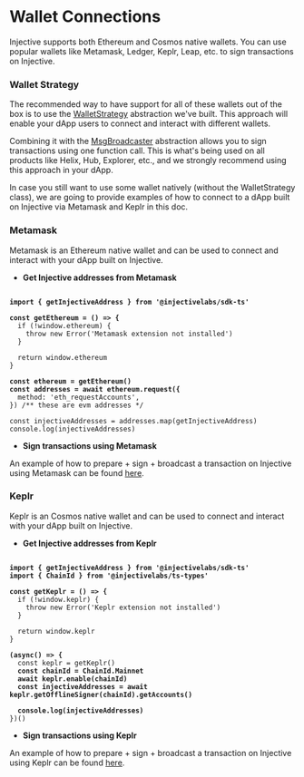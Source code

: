 # Wallet Connections

Injective supports both Ethereum and Cosmos native wallets. You can use popular wallets like Metamask, Ledger, Keplr, Leap, etc. to sign transactions on Injective.&#x20;

### Wallet Strategy

The recommended way to have support for all of these wallets out of the box is to use the [WalletStrategy](wallet-wallet-strategy.md) abstraction we've built. This approach will enable your dApp users to connect and interact with different wallets.&#x20;

Combining it with the [MsgBroadcaster](../transactions/msgbroadcaster.md) abstraction allows you to sign transactions using one function call. This is what's being used on all products like Helix, Hub, Explorer, etc., and we strongly recommend using this approach in your dApp.&#x20;

In case you still want to use some wallet natively (without the WalletStrategy class), we are going to provide examples of how to connect to a dApp built on Injective via Metamask and Keplr in this doc.&#x20;

### Metamask

Metamask is an Ethereum native wallet and can be used to connect and interact with your dApp built on Injective.&#x20;

* **Get Injective addresses from Metamask**

<pre class="language-typescript"><code class="lang-typescript"><strong>
</strong><strong>import { getInjectiveAddress } from '@injectivelabs/sdk-ts'
</strong>
<strong>const getEthereum = () => {
</strong>  if (!window.ethereum) {
    throw new Error('Metamask extension not installed')
  }
  
  return window.ethereum
}
<strong>
</strong><strong>const ethereum = getEthereum()
</strong><strong>const addresses = await ethereum.request({
</strong>  method: 'eth_requestAccounts',
}) /** these are evm addresses */

const injectiveAddresses = addresses.map(getInjectiveAddress)
console.log(injectiveAddresses)
</code></pre>

* **Sign transactions using Metamask**

An example of how to prepare + sign + broadcast a transaction on Injective using Metamask can be found [here](../transactions/ethereum.md).

### Keplr

Keplr is an Cosmos native wallet and can be used to connect and interact with your dApp built on Injective.&#x20;

* **Get Injective addresses from Keplr**

<pre class="language-typescript"><code class="lang-typescript"><strong>
</strong><strong>import { getInjectiveAddress } from '@injectivelabs/sdk-ts'
</strong><strong>import { ChainId } from '@injectivelabs/ts-types'
</strong>
<strong>const getKeplr = () => {
</strong>  if (!window.keplr) {
    throw new Error('Keplr extension not installed')
  }
  
  return window.keplr
}
<strong>
</strong><strong>(async() => {
</strong>  const keplr = getKeplr()
<strong>  const chainId = ChainId.Mainnet
</strong><strong>  await keplr.enable(chainId)
</strong><strong>  const injectiveAddresses = await keplr.getOfflineSigner(chainId).getAccounts()
</strong><strong>
</strong><strong>  console.log(injectiveAddresses)
</strong>})()
</code></pre>

* **Sign transactions using Keplr**

An example of how to prepare + sign + broadcast a transaction on Injective using Keplr can be found [here](../transactions/transactions-cosmos/).
